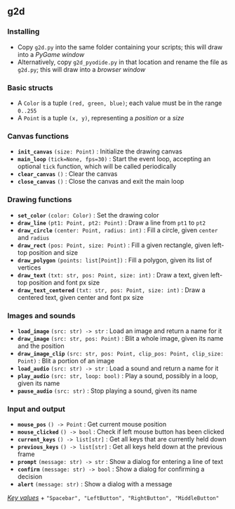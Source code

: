 ## g2d

### Installing

- Copy `g2d.py` into the same folder containing your scripts; this will draw into a *PyGame window*
- Alternatively, copy `g2d_pyodide.py` in that location and rename the file as `g2d.py`; this will draw into a *browser window*

### Basic structs

- A `Color` is a tuple `(red, green, blue)`; each value must be in the range `0..255`
- A `Point` is a tuple `(x, y)`, representing a *position* or a *size*

### Canvas functions

- **`init_canvas`** `(size: Point)` : Initialize the drawing canvas
- **`main_loop`** `(tick=None, fps=30)` : Start the event loop, accepting an optional `tick` function, which will be called periodically
- **`clear_canvas`** `()` : Clear the canvas
- **`close_canvas`** `()` : Close the canvas and exit the main loop

### Drawing functions

- **`set_color`** `(color: Color)` : Set the drawing color
- **`draw_line`** `(pt1: Point, pt2: Point)` : Draw a line from `pt1` to `pt2`
- **`draw_circle`** `(center: Point, radius: int)` : Fill a circle, given `center` and `radius`
- **`draw_rect`** `(pos: Point, size: Point)` : Fill a given rectangle, given left-top position and size
- **`draw_polygon`** `(points: list[Point])` : Fill a polygon, given its list of vertices
- **`draw_text`** `(txt: str, pos: Point, size: int)` : Draw a text, given left-top position and font px size
- **`draw_text_centered`** `(txt: str, pos: Point, size: int)` : Draw a centered text, given center and font px size

### Images and sounds

- **`load_image`** `(src: str) -> str` : Load an image and return a name for it
- **`draw_image`** `(src: str, pos: Point)` : Blit a whole image, given its name and the position
- **`draw_image_clip`** `(src: str, pos: Point, clip_pos: Point, clip_size: Point)` : Blit a portion of an image
- **`load_audio`** `(src: str) -> str` : Load a sound and return a name for it
- **`play_audio`** `(src: str, loop: bool)` : Play a sound, possibly in a loop, given its name
- **`pause_audio`** `(src: str)` : Stop playing a sound, given its name

### Input and output

- **`mouse_pos`** `() -> Point` : Get current mouse position
- **`mouse_clicked`** `() -> bool` : Check if left mouse button has been clicked
- **`current_keys`** `() -> list[str]` : Get all keys that are currently held down
- **`previous_keys`** `() -> list[str]` : Get all keys held down at the previous frame
- **`prompt`** `(message: str) -> str` : Show a dialog for entering a line of text
- **`confirm`** `(message: str) -> bool` : Show a dialog for confirming a decision
- **`alert`** `(message: str)` : Show a dialog with a message

[*Key values*](https://developer.mozilla.org/en-US/docs/Web/API/KeyboardEvent/key/Key_Values) + `"Spacebar", "LeftButton", "RightButton", "MiddleButton"`
